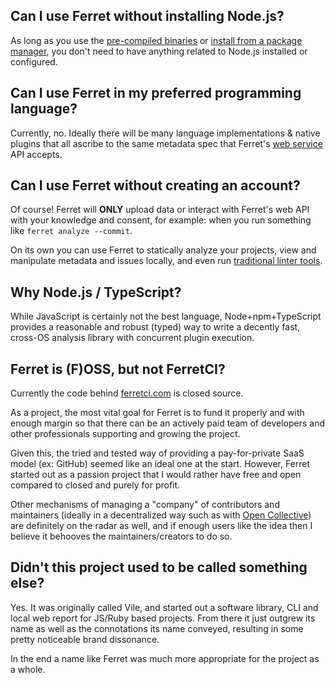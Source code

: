 ## Can I use Ferret without installing Node.js?

As long as you use the [pre-compiled binaries](start/#platform-binaries) or
[install from a package manager](start/#installation), you
don't need to have anything related to Node.js installed or configured.

## Can I use Ferret in my preferred programming language?

Currently, no. Ideally there will be many language implementations & native plugins that all ascribe to
the same metadata spec that Ferret's [web service](https://ferretci.com) API accepts.

## Can I use Ferret without creating an account?

Of course! Ferret will **ONLY** upload data or interact with Ferret's web
API with your knowledge and consent, for example: when you
run something like `ferret analyze --commit`.

On its own you can use Ferret to statically analyze your projects,
view and manipulate metadata and issues locally,
and even run [traditional linter tools](editor/).

## Why Node.js / TypeScript?

While JavaScript is certainly not the best language, Node+npm+TypeScript provides a reasonable
and robust (typed) way to write a decently fast, cross-OS analysis library with concurrent plugin execution.

## Ferret is (F)OSS, but not FerretCI?

Currently the code behind [ferretci.com](https://ferretci.com) is closed source.

As a project, the most vital goal for Ferret is to fund
it properly and with enough margin so that there can be an actively paid team of developers and other
professionals supporting and growing the project.

Given this, the tried and tested way of providing a pay-for-private SaaS model (ex: GitHub)
seemed like an ideal one at the start. However, Ferret started out as a passion project
that I would rather have free and open compared to closed and purely for profit.

Other mechanisms of managing a "company" of contributors and maintainers (ideally in a decentralized way
such as with [Open Collective](https://opencollective.com)) are definitely on the radar as well, and if enough users like the idea then
I believe it behooves the maintainers/creators to do so.

## Didn't this project used to be called something else?

Yes. It was originally called Vile, and started out a software library, CLI and
local web report for JS/Ruby based projects. From there it just outgrew its name as well as the
connotations its name conveyed, resulting in some pretty noticeable brand dissonance.

In the end a name like Ferret was much more appropriate for the project as a whole.
